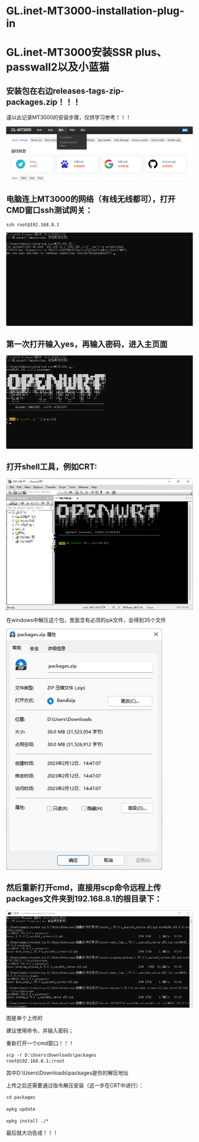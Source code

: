 # GL.inet-MT3000-installation-plug-in
# GL.inet-MT3000安装SSR plus、passwall2以及小蓝猫
## 安装包在右边releases-tags-zip-packages.zip！！！


谨以此记录MT3000的安装步骤，仅供学习参考！！！

![实测速度](实测速度.png)

## 电脑连上MT3000的网络（有线无线都可），打开CMD窗口ssh测试网关：

```
ssh root@192.168.8.1
```

![cmd](cmd.png)

## 第一次打开输入yes，再输入密码，进入主页面

![cmd2](cmd2.png)

## 打开shell工具，例如CRT:

![CRT](CRT.png)

在windows中解压这个包，里面含有必须的ipk文件，会得到35个文件

![packages](packages.png)

## 然后重新打开cmd，直接用scp命令远程上传packages文件夹到192.168.8.1的根目录下：

![scp](scp.png)

图是单个上传的

建议使用命令，并输入密码；

重新打开一个cmd窗口！！！

```
scp -r D:\Users\Downloads\packages
root@192.168.8.1:/root
```

其中D:\Users\Downloads\packages是你的解压地址

上传之后还需要通过指令解压安装（这一步在CRT中进行）：

```
cd packages

opkg update

opkg install ./*
```

最后就大功告成！！！
